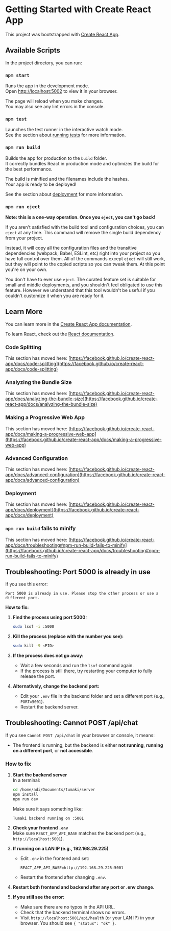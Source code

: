 # Getting Started with Create React App

This project was bootstrapped with [Create React App](https://github.com/facebook/create-react-app).

## Available Scripts

In the project directory, you can run:

### `npm start`

Runs the app in the development mode.\
Open [http://localhost:5002](http://localhost:5002) to view it in your browser.

The page will reload when you make changes.\
You may also see any lint errors in the console.

### `npm test`

Launches the test runner in the interactive watch mode.\
See the section about [running tests](https://facebook.github.io/create-react-app/docs/running-tests) for more information.

### `npm run build`

Builds the app for production to the `build` folder.\
It correctly bundles React in production mode and optimizes the build for the best performance.

The build is minified and the filenames include the hashes.\
Your app is ready to be deployed!

See the section about [deployment](https://facebook.github.io/create-react-app/docs/deployment) for more information.

### `npm run eject`

**Note: this is a one-way operation. Once you `eject`, you can't go back!**

If you aren't satisfied with the build tool and configuration choices, you can `eject` at any time. This command will remove the single build dependency from your project.

Instead, it will copy all the configuration files and the transitive dependencies (webpack, Babel, ESLint, etc) right into your project so you have full control over them. All of the commands except `eject` will still work, but they will point to the copied scripts so you can tweak them. At this point you're on your own.

You don't have to ever use `eject`. The curated feature set is suitable for small and middle deployments, and you shouldn't feel obligated to use this feature. However we understand that this tool wouldn't be useful if you couldn't customize it when you are ready for it.

## Learn More

You can learn more in the [Create React App documentation](https://facebook.github.io/create-react-app/docs/getting-started).

To learn React, check out the [React documentation](https://reactjs.org/).

### Code Splitting

This section has moved here: [https://facebook.github.io/create-react-app/docs/code-splitting](https://facebook.github.io/create-react-app/docs/code-splitting)

### Analyzing the Bundle Size

This section has moved here: [https://facebook.github.io/create-react-app/docs/analyzing-the-bundle-size](https://facebook.github.io/create-react-app/docs/analyzing-the-bundle-size)

### Making a Progressive Web App

This section has moved here: [https://facebook.github.io/create-react-app/docs/making-a-progressive-web-app](https://facebook.github.io/create-react-app/docs/making-a-progressive-web-app)

### Advanced Configuration

This section has moved here: [https://facebook.github.io/create-react-app/docs/advanced-configuration](https://facebook.github.io/create-react-app/docs/advanced-configuration)

### Deployment

This section has moved here: [https://facebook.github.io/create-react-app/docs/deployment](https://facebook.github.io/create-react-app/docs/deployment)

### `npm run build` fails to minify

This section has moved here: [https://facebook.github.io/create-react-app/docs/troubleshooting#npm-run-build-fails-to-minify](https://facebook.github.io/create-react-app/docs/troubleshooting#npm-run-build-fails-to-minify)

## Troubleshooting: Port 5000 is already in use

If you see this error:
```
Port 5000 is already in use. Please stop the other process or use a different port.
```

**How to fix:**

1. **Find the process using port 5000:**
   ```bash
   sudo lsof -i :5000
   ```

2. **Kill the process (replace <PID> with the number you see):**
   ```bash
   sudo kill -9 <PID>
   ```

3. **If the process does not go away:**
   - Wait a few seconds and run the `lsof` command again.
   - If the process is still there, try restarting your computer to fully release the port.

4. **Alternatively, change the backend port:**
   - Edit your `.env` file in the backend folder and set a different port (e.g., `PORT=5001`).
   - Restart the backend server.

## Troubleshooting: Cannot POST /api/chat

If you see `Cannot POST /api/chat` in your browser or console, it means:

- The frontend is running, but the backend is either **not running**, **running on a different port**, or **not accessible**.

### How to fix

1. **Start the backend server**  
   In a terminal:
   ```bash
   cd /home/adi/Documents/tumaki/server
   npm install
   npm run dev
   ```
   Make sure it says something like:
   ```
   Tumaki backend running on :5001
   ```

2. **Check your frontend `.env`**  
   Make sure `REACT_APP_API_BASE` matches the backend port (e.g., `http://localhost:5001`).

3. **If running on a LAN IP (e.g., 192.168.29.225)**  
   - Edit `.env` in the frontend and set:
     ```
     REACT_APP_API_BASE=http://192.168.29.225:5001
     ```
   - Restart the frontend after changing `.env`.

4. **Restart both frontend and backend after any port or .env change.**

5. **If you still see the error:**  
   - Make sure there are no typos in the API URL.
   - Check that the backend terminal shows no errors.
   - Visit `http://localhost:5001/api/health` (or your LAN IP) in your browser. You should see `{ "status": "ok" }`.
